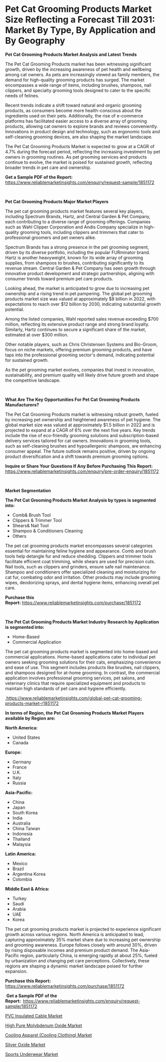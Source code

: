 <p><h1>Pet Cat Grooming Products Market Size Reflecting a Forecast Till 2031: Market By Type, By Application and By Geography</h1></p><p><strong>Pet Cat Grooming Products Market Analysis and Latest Trends</strong></p>
<p><p>The Pet Cat Grooming Products market has been witnessing significant growth, driven by the increasing awareness of pet health and wellbeing among cat owners. As pets are increasingly viewed as family members, the demand for high-quality grooming products has surged. The market encompasses a wide range of items, including brushes, shampoos, nail clippers, and specialty grooming tools designed to cater to the specific needs of felines.</p><p>Recent trends indicate a shift toward natural and organic grooming products, as consumers become more health-conscious about the ingredients used on their pets. Additionally, the rise of e-commerce platforms has facilitated easier access to a diverse array of grooming products, allowing cat owners to explore brands and reviews conveniently. Innovations in product design and technology, such as ergonomic tools and self-cleaning grooming devices, are also shaping the market landscape.</p><p>The Pet Cat Grooming Products Market is expected to grow at a CAGR of 4.7% during the forecast period, reflecting the increasing investment by pet owners in grooming routines. As pet grooming services and products continue to evolve, the market is poised for sustained growth, reflecting broader trends in pet care and ownership.</p></p>
<p><strong>Get a Sample PDF of the Report:&nbsp;</strong> <a href="https://www.reliablemarketinsights.com/enquiry/request-sample/1851172?utm_campaign=1725&utm_medium=2&utm_source=Github&utm_content=ia&utm_term=18102024&utm_id=pet-cat-grooming-products">https://www.reliablemarketinsights.com/enquiry/request-sample/1851172</a></p>
<p>&nbsp;</p>
<p><strong>Pet Cat Grooming Products Major Market Players</strong></p>
<p><p>The pet cat grooming products market features several key players, including Spectrum Brands, Hartz, and Central Garden & Pet Company, each contributing to a diverse range of grooming offerings. Companies such as Wahl Clipper Corporation and Andis Company specialize in high-quality grooming tools, including clippers and trimmers that cater to professional groomers and pet owners alike.</p><p>Spectrum Brands has a strong presence in the pet grooming segment, driven by its diverse portfolio, including the popular FURminator brand. Hartz is another heavyweight, known for its wide array of grooming supplies, from shampoos to brushes, contributing significantly to its revenue stream. Central Garden & Pet Company has seen growth through innovative product development and strategic partnerships, aligning with consumer trends toward premium pet care products.</p><p>Looking ahead, the market is anticipated to grow due to increasing pet ownership and a rising trend in pet pampering. The global pet grooming products market size was valued at approximately $8 billion in 2022, with expectations to reach over $12 billion by 2030, indicating substantial growth potential.</p><p>Among the listed companies, Wahl reported sales revenue exceeding $700 million, reflecting its extensive product range and strong brand loyalty. Similarly, Hartz continues to secure a significant share of the market, estimated at over $300 million. </p><p>Other notable players, such as Chris Christensen Systems and Bio-Groom, focus on niche markets, offering premium grooming products, and have taps into the professional grooming sector's demand, indicating potential for sustained growth.</p><p>As the pet grooming market evolves, companies that invest in innovation, sustainability, and premium quality will likely drive future growth and shape the competitive landscape.</p></p>
<p>&nbsp;</p>
<p><strong>What Are The Key Opportunities For Pet Cat Grooming Products Manufacturers?</strong></p>
<p><p>The Pet Cat Grooming Products market is witnessing robust growth, fueled by increasing pet ownership and heightened awareness of pet hygiene. The global market size was valued at approximately $1.5 billion in 2022 and is projected to expand at a CAGR of 6% over the next five years. Key trends include the rise of eco-friendly grooming solutions and subscription-based delivery services tailored for cat owners. Innovations in grooming tools, such as self-cleaning brushes and hypoallergenic shampoos, are enhancing consumer appeal. The future outlook remains positive, driven by ongoing product diversification and a shift towards premium grooming options.</p></p>
<p><strong>Inquire or Share Your Questions If Any Before Purchasing This Report:</strong> <a href="https://www.reliablemarketinsights.com/enquiry/pre-order-enquiry/1851172?utm_campaign=1725&utm_medium=2&utm_source=Github&utm_content=ia&utm_term=18102024&utm_id=pet-cat-grooming-products">https://www.reliablemarketinsights.com/enquiry/pre-order-enquiry/1851172</a></p>
<p>&nbsp;</p>
<p><strong>Market Segmentation</strong></p>
<p><strong>The Pet Cat Grooming Products Market Analysis by types is segmented into:</strong></p>
<p><ul><li>Comb& Brush Tool</li><li>Clippers & Trimmer Tool</li><li>Shears& Nail Tool</li><li>Shampoo & Conditioners Cleaning</li><li>Others</li></ul></p>
<p><p>The pet cat grooming products market encompasses several categories essential for maintaining feline hygiene and appearance. Comb and brush tools help detangle fur and reduce shedding. Clippers and trimmer tools facilitate efficient coat trimming, while shears are used for precision cuts. Nail tools, such as clippers and grinders, ensure safe nail maintenance. Shampoo and conditioners offer specialized cleaning and moisturizing for cat fur, combating odor and irritation. Other products may include grooming wipes, deodorizing sprays, and dental hygiene items, enhancing overall pet care.</p></p>
<p><strong>Purchase this Report:&nbsp;</strong><a href="https://www.reliablemarketinsights.com/purchase/1851172?utm_campaign=1725&utm_medium=2&utm_source=Github&utm_content=ia&utm_term=18102024&utm_id=pet-cat-grooming-products">https://www.reliablemarketinsights.com/purchase/1851172</a></p>
<p>&nbsp;</p>
<p><strong>The Pet Cat Grooming Products Market Industry Research by Application is segmented into:</strong></p>
<p><ul><li>Home-Based</li><li>Commercial Application</li></ul></p>
<p><p>The pet cat grooming products market is segmented into home-based and commercial applications. Home-based applications cater to individual pet owners seeking grooming solutions for their cats, emphasizing convenience and ease of use. This segment includes products like brushes, nail clippers, and shampoos designed for at-home grooming. In contrast, the commercial application involves professional grooming services, pet salons, and veterinary clinics that require specialized equipment and products to maintain high standards of pet care and hygiene efficiently.</p></p>
<p><a href="https://www.reliablemarketinsights.com/global-pet-cat-grooming-products-market-r1851172?utm_campaign=1725&utm_medium=2&utm_source=Github&utm_content=ia&utm_term=18102024&utm_id=pet-cat-grooming-products">&nbsp;https://www.reliablemarketinsights.com/global-pet-cat-grooming-products-market-r1851172</a></p>
<p><strong>In terms of Region, the Pet Cat Grooming Products Market Players available by Region are:</strong></p>
<p>
    <p> <strong> North America: </strong>
        <ul>
            <li>United States</li>
            <li>Canada</li>
        </ul>
        </p> 
    <p> <strong> Europe: </strong>
        <ul>
            <li>Germany</li>
            <li>France</li>
            <li>U.K.</li>
            <li>Italy</li>
            <li>Russia</li>
        </ul>
        </p> 
    <p> <strong> Asia-Pacific: </strong>
        <ul>
            <li>China</li>
            <li>Japan</li>
            <li>South Korea</li>
            <li>India</li>
            <li>Australia</li>
            <li>China Taiwan</li>
            <li>Indonesia</li>
            <li>Thailand</li>
            <li>Malaysia</li>
        </ul>
        </p> 
    <p> <strong> Latin America: </strong>
        <ul>
            <li>Mexico</li>
            <li>Brazil</li>
            <li>Argentina Korea</li>
            <li>Colombia</li>
        </ul>
        </p> 
    <p> <strong> Middle East & Africa: </strong>
        <ul>
            <li>Turkey</li>
            <li>Saudi</li>
            <li>Arabia</li>
            <li>UAE</li>
            <li>Korea</li>
        </ul>
    </p>
    </p>
<p><p>The pet cat grooming products market is projected to experience significant growth across various regions. North America is anticipated to lead, capturing approximately 35% market share due to increasing pet ownership and grooming awareness. Europe follows closely with around 30%, driven by rising disposable incomes and premium product demand. The Asia-Pacific region, particularly China, is emerging rapidly at about 25%, fueled by urbanization and changing pet care perceptions. Collectively, these regions are shaping a dynamic market landscape poised for further expansion.</p></p>
<p><strong>Purchase this Report: </strong><a href="https://www.reliablemarketinsights.com/purchase/1851172?utm_campaign=1725&utm_medium=2&utm_source=Github&utm_content=ia&utm_term=18102024&utm_id=pet-cat-grooming-products">https://www.reliablemarketinsights.com/purchase/1851172</a></p>
<p>&nbsp;<strong>Get a Sample PDF of the Report:&nbsp;&nbsp;</strong><a href="https://www.reliablemarketinsights.com/enquiry/request-sample/1851172?utm_campaign=1725&utm_medium=2&utm_source=Github&utm_content=ia&utm_term=18102024&utm_id=pet-cat-grooming-products">https://www.reliablemarketinsights.com/enquiry/request-sample/1851172</a></p>
<p><strong></strong></p>
<p><p><a href="https://www.linkedin.com/pulse/pvc-insulated-cable-market-research-report-2024-2031-ag31c?utm_campaign=1725&utm_medium=2&utm_source=Github&utm_content=ia&utm_term=18102024&utm_id=pet-cat-grooming-products">PVC Insulated Cable Market</a></p><p><a href="https://github.com/RoseBoyd475/Market-Research-Report-List-1/blob/main/high-pure-molybdenum-oxide-market.md?utm_campaign=1725&utm_medium=2&utm_source=Github&utm_content=ia&utm_term=18102024&utm_id=pet-cat-grooming-products">High Pure Molybdenum Oxide Market</a></p><p><a href="https://www.linkedin.com/pulse/cooling-apparel-clothing-market-global-insights-sales-ccurf?utm_campaign=1725&utm_medium=2&utm_source=Github&utm_content=ia&utm_term=18102024&utm_id=pet-cat-grooming-products">Cooling Apparel (Cooling Clothing) Market</a></p><p><a href="https://www.linkedin.com/pulse/silver-oxide-market-maturity-analysis-regional-disparities-sjytc?utm_campaign=1725&utm_medium=2&utm_source=Github&utm_content=ia&utm_term=18102024&utm_id=pet-cat-grooming-products">Silver Oxide Market</a></p><p><a href="https://www.linkedin.com/pulse/deep-dive-sports-underwear-market-itstrends-segmentation-5hwkf?utm_campaign=1725&utm_medium=2&utm_source=Github&utm_content=ia&utm_term=18102024&utm_id=pet-cat-grooming-products">Sports Underwear Market</a></p></p>